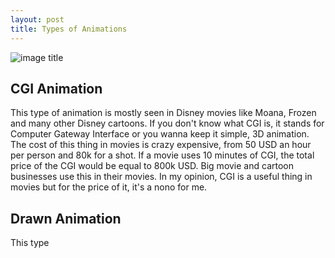 ```yaml
---
layout: post
title: Types of Animations
---
```


![image title](/images/)

## CGI Animation


This type of animation is mostly seen in Disney movies like Moana, Frozen and many other Disney cartoons.
If you don't know what CGI is, it stands for Computer Gateway Interface or you wanna keep it simple, 3D animation.
The cost of this thing in movies is crazy expensive, from 50 USD an hour per person and 80k for a shot.
If a movie uses 10 minutes of CGI, the total price of the CGI would be equal to 800k USD.
Big movie and cartoon businesses use this in their movies.
In my opinion, CGI is a useful thing in movies but for the price of it, it's a nono for me.  




## Drawn Animation

This type 
